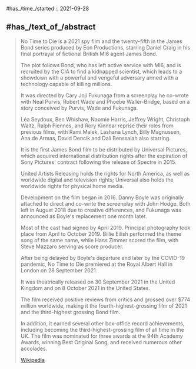 
#has_/time_/started :: 2021-09-28 

## #has_/text_of_/abstract 

> No Time to Die is a 2021 spy film and the twenty-fifth in the James Bond series produced by Eon Productions, 
> starring Daniel Craig in his final portrayal of fictional British MI6 agent James Bond. 
> 
> The plot follows Bond, who has left active service with MI6, and is recruited by the CIA to find a kidnapped scientist, 
> which leads to a showdown with a powerful and vengeful adversary armed with a technology capable of killing millions.
>
> It was directed by Cary Joji Fukunaga 
> from a screenplay he co-wrote with Neal Purvis, Robert Wade and Phoebe Waller-Bridge, 
> based on a story conceived by Purvis, Wade and Fukunaga. 
> 
> Léa Seydoux, Ben Whishaw, Naomie Harris, Jeffrey Wright, Christoph Waltz, Ralph Fiennes, 
> and Rory Kinnear reprise their roles from previous films, 
> with Rami Malek, Lashana Lynch, Billy Magnussen, Ana de Armas, David Dencik and Dali Benssalah also starring. 
> 
> It is the first James Bond film to be distributed by Universal Pictures, 
> which acquired international distribution rights after the expiration of Sony Pictures' contract 
> following the release of Spectre in 2015. 
> 
> United Artists Releasing holds the rights for North America, as well as worldwide digital and television rights; 
> Universal also holds the worldwide rights for physical home media.
>
> Development on the film began in 2016. 
> Danny Boyle was originally attached to direct and co-write the screenplay with John Hodge. 
> Both left in August 2018 due to creative differences, 
> and Fukunaga was announced as Boyle's replacement one month later. 
> 
> Most of the cast had signed by April 2019. Principal photography took place from April to October 2019. 
> Billie Eilish performed the theme song of the same name, 
> while Hans Zimmer scored the film, with Steve Mazzaro serving as score producer.
>
> After being delayed by Boyle's departure and later by the COVID-19 pandemic, 
> No Time to Die premiered at the Royal Albert Hall in London on 28 September 2021. 
> 
> It was theatrically released on 30 September 2021 in the United Kingdom and on 8 October 2021 in the United States. 
> 
> The film received positive reviews from critics and grossed over $774 million worldwide, 
> making it the fourth-highest-grossing film of 2021 and the third-highest grossing Bond film. 
> 
> In addition, it earned several other box-office record achievements, 
> including becoming the third-highest-grossing film of all time in the UK. 
> The film was nominated for three awards at the 94th Academy Awards, 
> winning Best Original Song, and received numerous other accolades.
>
> [Wikipedia](https://en.wikipedia.org/wiki/No%20Time%20to%20Die)




